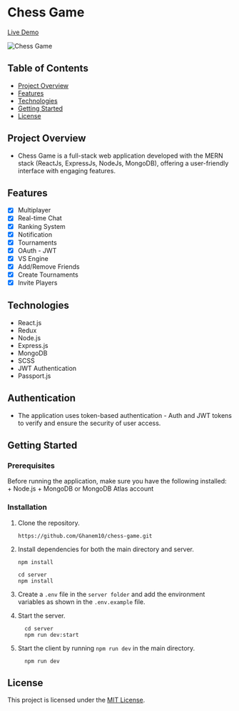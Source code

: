# Chess Game

[Live Demo](https://chessgame-ghanem10.vercel.app/)

![Chess Game](https://github.com/Ghanem10/chess-game/assets/107857762/6721e483-f30a-42d6-8295-bfbb7ce4c0f3)

## Table of Contents
- [Project Overview](#project-overview)
- [Features](#features)
- [Technologies](#technologies)
- [Getting Started](#getting-started)
- [License](#license)

## Project Overview
- Chess Game is a full-stack web application developed with the MERN stack (ReactJs, ExpressJs, NodeJs, MongoDB), offering a user-friendly interface with engaging features.

## Features
- [x] Multiplayer
- [x] Real-time Chat
- [x] Ranking System
- [x] Notification
- [x] Tournaments
- [x] OAuth - JWT
- [x] VS Engine
- [x] Add/Remove Friends
- [x] Create Tournaments
- [x] Invite Players

## Technologies
- React.js
- Redux
- Node.js
- Express.js
- MongoDB
- SCSS
- JWT Authentication
- Passport.js


## Authentication
- The application uses token-based authentication - Auth and JWT tokens to verify and ensure the security of user access.

## Getting Started
 ### Prerequisites
  Before running the application, make sure you have the following installed:
    + Node.js
    + MongoDB or MongoDB Atlas account

  ### Installation
  1. Clone the repository.

         https://github.com/Ghanem10/chess-game.git
     
  2. Install dependencies for both the main directory and server.
     ```
     npm install
     ```
         cd server
         npm install
         
  4. Create a `.env` file in the `server folder` and add the environment variables as shown in the `.env.example` file.
  5. Start the server.

           cd server
           npm run dev:start
  6. Start the client by running `npm run dev` in the main directory.

           npm run dev

## License
This project is licensed under the [MIT License](https://github.com/Ghanem10/chess-game/blob/master/LICENSE).
     
